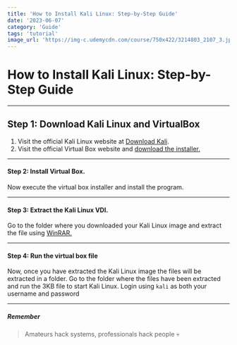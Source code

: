 ```yaml
---
title: 'How to Install Kali Linux: Step-by-Step Guide'
date: '2023-06-07'
category: 'Guide'
tags: 'tutorial'
image_url: 'https://img-c.udemycdn.com/course/750x422/3214803_2107_3.jpg'
---
```


How to Install Kali Linux: Step-by-Step Guide
=============================================

* * * * *

Step 1: Download Kali Linux and VirtualBox
------------------------------------------

1.  Visit the official Kali Linux website at [Download Kali](https://www.kali.org/get-kali/#kali-virtual-machines).
2.  Visit the official Virtual Box website and [download the installer.](https://www.virtualbox.org/wiki/Downloads)

* * * * *

#### Step 2: Install Virtual Box.

Now execute the virtual box installer and install the program.

* * * * *

#### Step 3: Extract the Kali Linux VDI.

Go to the folder where you downloaded your Kali Linux image and extract the file using [WinRAR.](https://www.win-rar.com/download.html)

* * * * *

#### Step 4: Run the virtual box file

Now, once you have extracted the Kali Linux image the files will be extracted in a folder. Go to the folder where the files have been extracted and run the 3KB file to start Kali Linux. Login using `kali` as both your username and password

* * * * *

##### Remember

> Amateurs hack systems, professionals hack people 💀